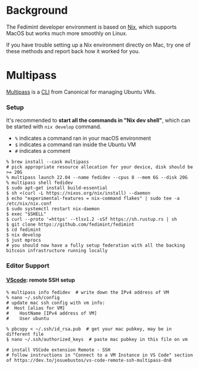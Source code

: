 # Background

The Fedimint developer environment is based on [Nix](https://nixos.org/), which supports MacOS but works much more smoothly on Linux.

If you have trouble setting up a Nix environment directly on Mac, try one of these methods and report back how it worked for you.

# Multipass

[Multipass](https://multipass.run/) is a [CLI](https://multipass.run/docs/multipass-cli-commands) from Canonical for managing Ubuntu VMs.

### Setup

It's recommended to **start all the commands in "Nix dev shell"**, which can be started with `nix develop` command.

 - `%` indicates a command ran in your macOS environment
 - `$` indicates a command ran inside the Ubuntu VM
 - `#` indicates a comment
 
```shell
% brew install --cask multipass
# pick appropriate resource allocation for your device, disk should be >= 20G
% multipass launch 22.04 --name fedidev --cpus 8 --mem 6G --disk 20G 
% multipass shell fedidev
$ sudo apt-get install build-essential
$ sh <(curl -L https://nixos.org/nix/install) --daemon
$ echo "experimental-features = nix-command flakes" | sudo tee -a /etc/nix/nix.conf
$ sudo systemctl restart nix-daemon
$ exec "$SHELL"
$ curl --proto '=https' --tlsv1.2 -sSf https://sh.rustup.rs | sh
$ git clone https://github.com/fedimint/fedimint
$ cd fedimint
$ nix develop
$ just mprocs
# you should now have a fully setup federation with all the backing bitcoin infrastructure running locally
```

### Editor Support

#### [VScode](https://dev.to/josuebustos/vs-code-remote-ssh-multipass-dn8): remote SSH setup

 ```shell
% multipass info fedidev  # write down the IPv4 address of VM
% nano ~/.ssh/config
# update mac ssh config with vm info:
#  Host [alias for VM]
#    HostName [IPv4 address of VM]
#    User ubuntu

% pbcopy < ~/.ssh/id_rsa.pub  # get your mac pubkey, may be in different file
$ nano ~/.ssh/authorized_keys  # paste mac pubkey in this file on vm

# install VSCode extension Remote - SSH 
# follow instructions in "Connect to a VM Instance in VS Code" section of https://dev.to/josuebustos/vs-code-remote-ssh-multipass-dn8
 ```
 

